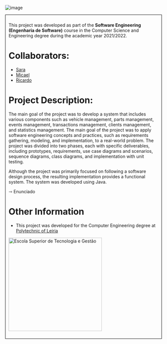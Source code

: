![image](https://user-images.githubusercontent.com/100767697/228393648-3a003458-2f98-48da-8cad-29c650cb96ef.png)

<div style="border: 1px solid black; padding: 10px;">
<p>This project was developed as part of the <strong>Software Engineering (Engenharia de Software)</strong> course in the Computer Science and Engineering degree during the academic year 2021/2022.
<h1>Collaborators:</h1>
<ul>
<li><a href="https://github.com/sfilipa">Sara</a></li>
<li><a href="https://github.com/MFMici">Micael</a></li>
<li><a href="https://github.com/RicardoFilipe00">Ricardo</a></li>
</ul>
<h1>Project Description:</h1>
<p>The main goal of the project was to develop a system that includes various components such as vehicle management, parts management, events management, transactions management, clients management, and statistics management.  The main goal of the project was to apply software engineering concepts and practices, such as requirements gathering, modeling, and implementation, to a real-world problem. The project was divided into two phases, each with specific deliverables, including prototypes, requirements, use case diagrams and scenarios, sequence diagrams, class diagrams, and implementation with unit testing.</p>

<p>Although the project was primarily focused on following a software design process, the resulting implementation provides a functional system. The system was developed using Java.</p>

<p>&#8702; Enunciado</p>
<h1>Other Information</h1>
<ul>
  <li>This project was developed for the Computer Engineering degree at <a href="https://www.ipleiria.pt/curso/licenciatura-em-engenharia-informatica/" rel="nofollow">Polytechnic of Leiria</a></li>
</ul>
<p><a href="https://www.ipleiria.pt/estg/" rel="nofollow"><img src="https://camo.githubusercontent.com/f11c2f47a7221ed3eb4c80f84fe7c67414e23377aff6c6af3182c88624fbbbea/68747470733a2f2f7777772e69706c65697269612e70742f6e6f726d617367726166696361732f77702d636f6e74656e742f75706c6f6164732f73697465732f38302f323031372f30392f657374675f682d30312e6a7067" width="300" alt="Escola Superior de Tecnologia e Gestão" title="Escola Superior de Tecnologia e Gestão" data-canonical-src="https://www.ipleiria.pt/normasgraficas/wp-content/uploads/sites/80/2017/09/estg_h-01.jpg" style="max-width: 100%;"></a></p>
</div>

